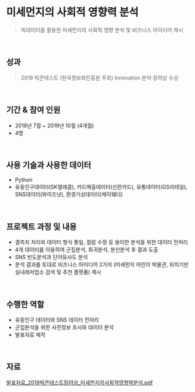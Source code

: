 # 미세먼지의 사회적 영향력 분석
> 빅데이터를 활용한 미세먼지의 사회적 영향 분석 및 비즈니스 아이디어 제시
</br>

## 성과 
> 2019 빅콘테스트 (한국정보화진흥원 주최) Innovation 분야  장려상 수상
</br>

## 기간 & 참여 인원 
- 2019년 7월 ~ 2019년 10월 (4개월) 
- 4명
</br>

## 사용 기술과 사용한 데이터 
- Python 
- 유동인구데이터(SK텔레콤), 카드매출데이터(신한카드), 유통데이터(GS리테일), SNS데이터(와이즈넛), 환경기상데이터(케이웨더)
</br>

## 프로젝트 과정 및 내용 
- 결측치 처리와 데이터 형식 통일, 컬럼 수정 등 용이한 분석을 위한 데이터 전처리
- 4개 데이터를 이용하여 군집분석, 회귀분석, 분산분석 후 결과 도출
- SNS 빈도분석과 단어유사도 분석
- 분석 결과를 토대로 비즈니스 아이디어 2가지 (미세먼지 어린이 박물관, 위치기반 실내레저업소 검색 및 추천 플랫폼) 제시
</br>

## 수행한 역할 
- 유동인구 데이터와 SNS 데이터 전처리
- 군집분석을 위한 사전정보 조사와 데이터 분석
- 발표자료 제작
</br>

## 자료
[발표자료_2019빅콘테스트장려상_미세먼지의사회적영향력분석.pdf](발표자료_2019빅콘테스트장려상_미세먼지의사회적영향력분석.pdf)
